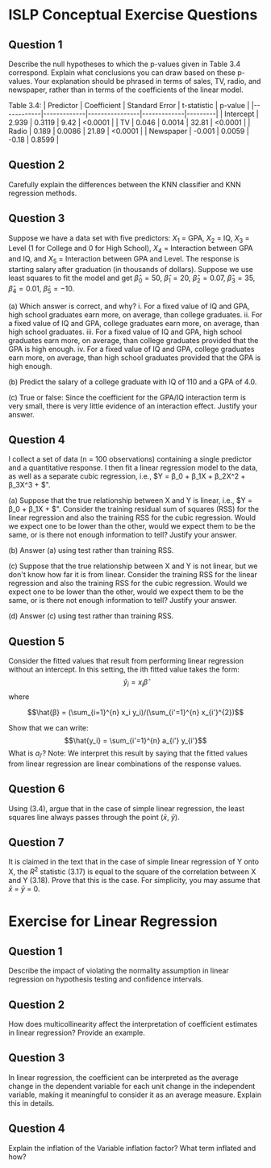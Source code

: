 # ISLP Conceptual Exercise Questions

## Question 1
Describe the null hypotheses to which the p-values given in Table 3.4 correspond. Explain what conclusions you can draw based on these p-values. Your explanation should be phrased in terms of sales, TV, radio, and newspaper, rather than in terms of the coefficients of the linear model.

Table 3.4:
| Predictor  | Coefficient | Standard Error | t-statistic | p-value |
|------------|-------------|----------------|-------------|---------|
| Intercept  | 2.939       | 0.3119         | 9.42        | <0.0001 |
| TV         | 0.046       | 0.0014         | 32.81       | <0.0001 |
| Radio      | 0.189       | 0.0086         | 21.89       | <0.0001 |
| Newspaper  | -0.001      | 0.0059         | -0.18       | 0.8599  |


## Question 2
Carefully explain the differences between the KNN classifier and KNN regression methods.

## Question 3
Suppose we have a data set with five predictors: $X_1$ = GPA, $X_2$ = IQ, $X_3$ = Level (1 for College and 0 for High School), $X_4$ = Interaction between GPA and IQ, and $X_5$ = Interaction between GPA and Level. The response is starting salary after graduation (in thousands of dollars). Suppose we use least squares to fit the model and get $\hat{β}_0 = 50$, $\hat{β}_1 = 20$, $\hat{β}_2 = 0.07$, $\hat{β}_3 = 35$, $\hat{β}_4 = 0.01$, $\hat{β}_5 = -10$.

(a) Which answer is correct, and why?
    i. For a fixed value of IQ and GPA, high school graduates earn more, on average, than college graduates.
    ii. For a fixed value of IQ and GPA, college graduates earn more, on average, than high school graduates.
    iii. For a fixed value of IQ and GPA, high school graduates earn more, on average, than college graduates provided that the GPA is high enough.
    iv. For a fixed value of IQ and GPA, college graduates earn more, on average, than high school graduates provided that the GPA is high enough.

(b) Predict the salary of a college graduate with IQ of 110 and a GPA of 4.0.

(c) True or false: Since the coefficient for the GPA/IQ interaction term is very small, there is very little evidence of an interaction effect. Justify your answer.

## Question 4
I collect a set of data (n = 100 observations) containing a single predictor and a quantitative response. I then fit a linear regression model to the data, as well as a separate cubic regression, i.e., $Y = β_0 + β_1X + β_2X^2 + β_3X^3 + $".

(a) Suppose that the true relationship between X and Y is linear, i.e., $Y = β_0 + β_1X + $". Consider the training residual sum of squares (RSS) for the linear regression and also the training RSS for the cubic regression. Would we expect one to be lower than the other, would we expect them to be the same, or is there not enough information to tell? Justify your answer.

(b) Answer (a) using test rather than training RSS.

(c) Suppose that the true relationship between X and Y is not linear, but we don't know how far it is from linear. Consider the training RSS for the linear regression and also the training RSS for the cubic regression. Would we expect one to be lower than the other, would we expect them to be the same, or is there not enough information to tell? Justify your answer.

(d) Answer (c) using test rather than training RSS.

## Question 5
Consider the fitted values that result from performing linear regression without an intercept. In this setting, the ith fitted value takes the form:
$$\hat{y}_i = x_i \hat{β}$$
where

$$\hat{β} = (\sum_{i=1}^{n} x_i y_i)/(\sum_{i'=1}^{n} x_{i'}^{2})$$

Show that we can write:
$$\hat{y_i} = \sum_{i'=1}^{n} a_{i'} y_{i'}$$
What is $a_{i'}$?
Note: We interpret this result by saying that the fitted values from linear regression are linear combinations of the response values.

## Question 6
Using (3.4), argue that in the case of simple linear regression, the least squares line always passes through the point ($\bar{x}$, $\bar{y}$).

## Question 7
It is claimed in the text that in the case of simple linear regression of Y onto X, the $R^2$ statistic (3.17) is equal to the square of the correlation between X and Y (3.18). Prove that this is the case. For simplicity, you may assume that $\bar{x}$ = $\bar{y}$ = 0.


# Exercise for Linear Regression

## Question 1
Describe the impact of violating the normality assumption in linear regression on hypothesis testing and confidence intervals.


## Question 2
How does multicollinearity affect the interpretation of coefficient estimates in linear regression? Provide an example.


## Question 3
In linear regression, the coefficient can be interpreted as the average change in the dependent variable for each unit change in the independent variable, making it meaningful to consider it as an average measure. Explain this in details.


## Question 4
Explain the inflation of the Variable inflation factor? What term inflated and how?
